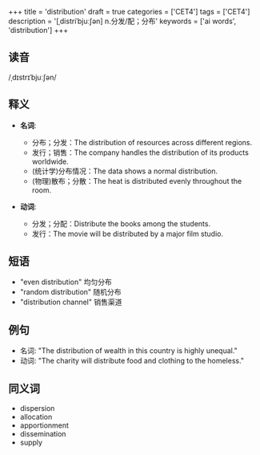 +++
title = 'distribution'
draft = true
categories = ['CET4']
tags = ['CET4']
description = '[ˌdistriˈbjuː∫ən] n.分发/配；分布'
keywords = ['ai words', 'distribution']
+++

## 读音
/ˌdɪstrɪˈbjuːʃən/

## 释义
- **名词**: 
    - 分布；分发：The distribution of resources across different regions.
    - 发行；销售：The company handles the distribution of its products worldwide.
    - (统计学)分布情况：The data shows a normal distribution.
    - (物理)散布；分散：The heat is distributed evenly throughout the room.

- **动词**:
    - 分发；分配：Distribute the books among the students.
    - 发行：The movie will be distributed by a major film studio.

## 短语
- "even distribution" 均匀分布
- "random distribution" 随机分布
- "distribution channel" 销售渠道

## 例句
- 名词: "The distribution of wealth in this country is highly unequal."
- 动词: "The charity will distribute food and clothing to the homeless."
  
## 同义词
- dispersion
- allocation
- apportionment
- dissemination
- supply
